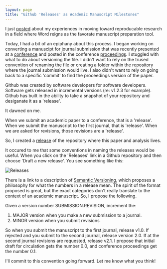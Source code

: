 ```yaml
---
layout: page
title: "Github 'Releases' as Academic Manuscript Milestones"
---
```


I just [posted](http://mindymallory.github.io/2016/01/21/my-reproducable-workflow.html) about my experiences in moving toward reproducable research in a field where Word reigns as the favorate manuscript preparation tool. 

Today, I had a bit of an epiphany about this process. I began working on converting a manuscipt for journal submission that was recently presented at a [conference](http://www.farmdoc.illinois.edu/nccc134/) and posted in the conference [proceedings](http://www.farmdoc.illinois.edu/nccc134/Year_search.asp?Type=Year&Year=2015). I stuggled with what to do about versioning the file. I didn't want to rely on the trused convention of renaming the file or creating a folder within the repository where the journal submission would live. I also didn't want to rely on going back to a specific 'commit' to find the proceedings version of the paper. 

Github was created by software developers for software developers. Software gets released in incremental versions (re: v1.2.3 for example). Github has built in the ability to take a snapshot of your repository and desiganate it as a 'release'. 

It dawned on me.

When we submit an academic paper to a conference, that is a 'release'. When we submit the manuscript to the first journal, that is 'release'. When we are asked for revisions, those revisions are a 'release'. 

So, I created a [release](https://github.com/mindymallory/BBOBAS/releases) of the repository where this paper and analysis lives. 

It occured to me that some conventions in naming the releases would be useful. When you click on the 'Releases' link in a Github repository and then choose 'Draft a new release'. You see something like this:   

![Releases]({{site.url}}/images/release.PNG)

There is a link to a description of [Semantic Versioning](http://semver.org/), which proposes a philosophy for what the numbers in a release mean. The spirit of the format proposed is great, but the exact categories don't really translate to the context of an academic manuscript. So, I propose the following. 

Given a version number SUBMISSION.REVISION, increment the: 
 
1. MAJOR version when you make a new submission to a journal. 
2. MINOR version when you submit revisions 
    
So when you submit the manuscript to the first journal, release v1.0. If rejected and you submit to the second journal, release version 2.0. If at the second journal revisions are requested, release v2.1. I propose that initial draft for circulation gets the number 0.0, and conference proceedings get the number 0.1.

I'll commit to this convention going forward. Let me know what you think!

